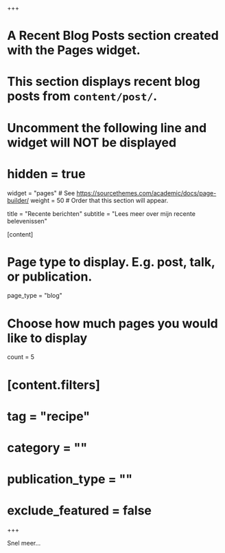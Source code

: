 +++
# A Recent Blog Posts section created with the Pages widget.
# This section displays recent blog posts from `content/post/`.

# Uncomment the following line and widget will NOT be displayed
# hidden = true

widget = "pages"  # See https://sourcethemes.com/academic/docs/page-builder/
weight = 50  # Order that this section will appear.

title = "Recente berichten"
subtitle = "Lees meer over mijn recente belevenissen"

[content]
  # Page type to display. E.g. post, talk, or publication.
  page_type = "blog"
  
  # Choose how much pages you would like to display
  count = 5

#	[content.filters]
#    tag = "recipe"
#    category = ""
#    publication_type = ""
#    exclude_featured = false
+++

Snel meer...